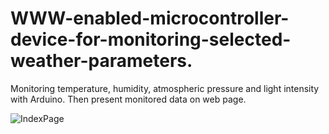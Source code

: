 # WWW-enabled-microcontroller-device-for-monitoring-selected-weather-parameters.
Monitoring temperature, humidity, atmospheric pressure and light intensity with Arduino. Then present monitored data on web page.

![IndexPage](http://i.imgur.com/eQxRSji.jpg)
